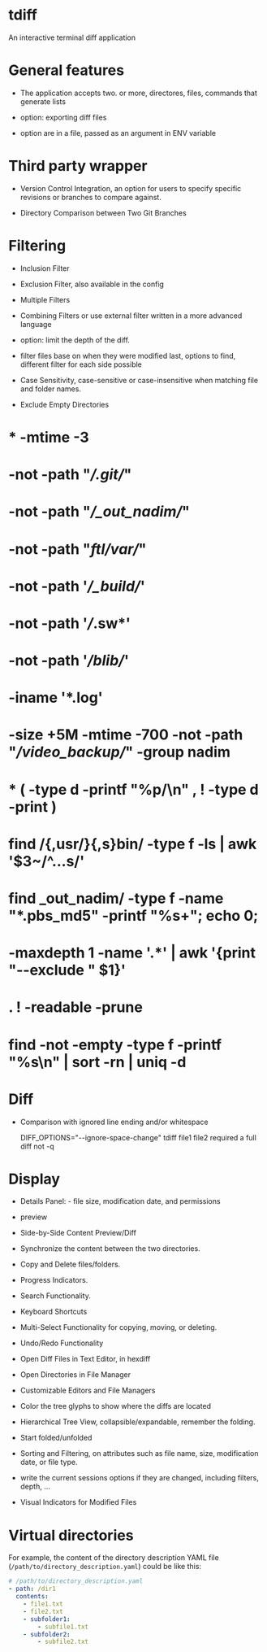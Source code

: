 # tdiff

An interactive terminal diff application

# General features

- The application accepts two. or more, directores, files, commands that generate lists

- option: exporting diff files

- option are in a file, passed as an argument in ENV variable

# Third party wrapper

- Version Control Integration, an option for users to specify specific revisions or branches to compare against.

- Directory Comparison between Two Git Branches

# Filtering

- Inclusion Filter

- Exclusion Filter, also available in the config

- Multiple Filters

- Combining Filters or use external filter written in a more advanced language

- option: limit the depth of the diff.

- filter files base on when they were modified last, options to find, different filter for each side possible

- Case Sensitivity, case-sensitive or case-insensitive when matching file and folder names.

- Exclude Empty Directories

# * -mtime -3
# -not -path "*/\.git/*"
# -not -path "*/_out_nadim/*"
# -not -path "*ftl/var/*"
# -not -path '*/_build/*'
# -not -path '*/*\.sw*'
# -not -path '*/blib/*'
# -iname '*.log'
# -size +5M -mtime -700 -not -path "*/video_backup/*" -group nadim
# * \( -type d -printf "%p/\n" , ! -type d -print \)
# find /{,usr/}{,s}bin/ -type f -ls | awk '$3~/^...s/'
# find _out_nadim/ -type f -name "*.pbs_md5" -printf "%s+"; echo 0;
# -maxdepth 1 -name '.*' | awk '{print "--exclude " $1}'
# . ! -readable -prune
# find -not -empty -type f -printf "%s\n" | sort -rn | uniq -d 
# Diff

- Comparison with ignored line ending and/or whitespace 

	DIFF_OPTIONS="--ignore-space-change" tdiff file1 file2
	required a full diff not -q

# Display

- Details Panel: - file size, modification date, and permissions

- preview 

- Side-by-Side Content Preview/Diff

- Synchronize the content between the two directories.

- Copy and Delete files/folders.

- Progress Indicators.

- Search Functionality.

- Keyboard Shortcuts

- Multi-Select Functionality for copying, moving, or deleting.

- Undo/Redo Functionality

- Open Diff Files in Text Editor, in hexdiff 

- Open Directories in File Manager

- Customizable Editors and File Managers

- Color the tree glyphs to show where the diffs are located

- Hierarchical Tree View, collapsible/expandable, remember the folding.

- Start folded/unfolded

- Sorting and Filtering, on attributes such as file name, size, modification date, or file type.

- write the current sessions options if they are changed, including filters, depth, ...

- Visual Indicators for Modified Files 

# Virtual directories

For example, the content of the directory description YAML file (`/path/to/directory_description.yaml`) could be like this:

```yaml
# /path/to/directory_description.yaml
- path: /dir1
  contents:
    - file1.txt
    - file2.txt
    - subfolder1:
        - subfile1.txt
    - subfolder2:
        - subfile2.txt
```
